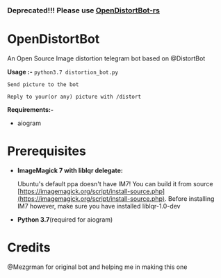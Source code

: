 ### Deprecated!!! Please use [OpenDistortBot-rs](https://github.com/rupansh/OpenDistortBot-rs)

# OpenDistortBot

An Open Source Image distortion telegram bot based on @DistortBot

**Usage :-**
`python3.7 distortion_bot.py`

`Send picture to the bot`

`Reply to your(or any) picture with /distort`

**Requirements:-** 
- aiogram

# Prerequisites
- **ImageMagick 7 with liblqr delegate:** 

    Ubuntu's default ppa doesn't have IM7! You can build it from source [https://imagemagick.org/script/install-source.php](https://imagemagick.org/script/install-source.php). Before 
    installing IM7 however, make sure you have installed liblqr-1.0-dev

- **Python 3.7**(required for aiogram)

# Credits
@Mezgrman for original bot and helping me in making this one
